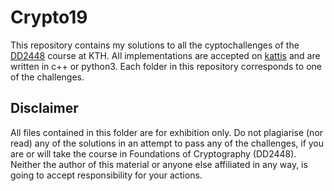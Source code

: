 # Crypto19
This repository contains my solutions to all the cyptochallenges of the [DD2448](https://www.kth.se/student/kurser/kurs/DD2448?l=en) course at KTH. All implementations are accepted on [kattis](https://kth.kattis.com/courses/DD2448/krypto17/problems) and are written in c++ or python3. Each folder in this repository corresponds to one of the challenges.

## Disclaimer
All files contained in this folder are for exhibition only. Do not plagiarise (nor read) any of the solutions in an attempt to pass any of the challenges, if you are or will take the course in Foundations of Cryptography (DD2448).
Neither the author of this material or anyone else affiliated in any way, is going to accept responsibility for your actions.



